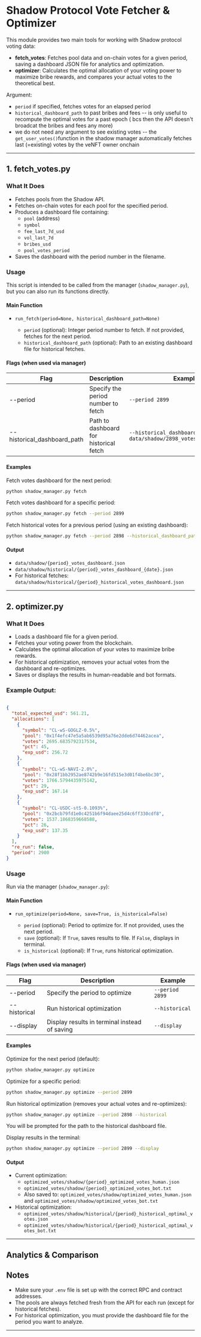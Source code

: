 # Shadow Protocol Vote Fetcher & Optimizer

This module provides two main tools for working with Shadow protocol voting data:

- **fetch_votes**: Fetches pool data and on-chain votes for a given period, saving a dashboard JSON file for analytics and optimization. 
- **optimizer**: Calculates the optimal allocation of your voting power to maximize bribe rewards, and compares your actual votes to the theoretical best.

Argument:

* `period` if specified, fetches votes for an elapsed period
* `historical_dashboard_path` to past bribes and fees -- is only useful to recompute the optimal votes for a past epoch ( bcs then the API doesn't broadcat the bribes and fees any more)
* we do not need any argument to see existing votes -- the `get_user_votes()`function in the shadow manager automatically fetches last (=existing) votes by the veNFT owner onchain


---

## 1. fetch_votes.py

### What It Does

- Fetches pools from the Shadow API.
- Fetches on-chain votes for each pool for the specified period.
- Produces a dashboard file containing:
  - `pool` (address)
  - `symbol`
  - `fee_last_7d_usd`
  - `vol_last_7d`
  - `bribes_usd`
  - `pool_votes_period`
- Saves the dashboard with the period number in the filename.

### Usage

This script is intended to be called from the manager (`shadow_manager.py`), but you can also run its functions directly.

#### Main Function

- `run_fetch(period=None, historical_dashboard_path=None)`

  - `period` (optional): Integer period number to fetch. If not provided, fetches for the next period.
  - `historical_dashboard_path` (optional): Path to an existing dashboard file for historical fetches.

#### Flags (when used via manager)

| Flag                       | Description                                         | Example                                                    |
|----------------------------|-----------------------------------------------------|------------------------------------------------------------|
| --period                   | Specify the period number to fetch                  | `--period 2899`                                            |
| --historical_dashboard_path| Path to dashboard for historical fetch              | `--historical_dashboard_path data/shadow/2898_votes_dashboard.json` |



#### Examples

Fetch votes dashboard for the next period:
```bash
python shadow_manager.py fetch
```

Fetch votes dashboard for a specific period:
```bash
python shadow_manager.py fetch --period 2899
```

Fetch historical votes for a previous period (using an existing dashboard):
```bash
python shadow_manager.py fetch --period 2898 --historical_dashboard_path data/shadow/historical/2898_votes_dashboard_170725.json
```

#### Output

- `data/shadow/{period}_votes_dashboard.json`
- `data/shadow/historical/{period}_votes_dashboard_{date}.json`
- For historical fetches: `data/shadow/historical/{period}_historical_votes_dashboard.json`

---

## 2. optimizer.py

### What It Does

- Loads a dashboard file for a given period.
- Fetches your voting power from the blockchain.
- Calculates the optimal allocation of your votes to maximize bribe rewards.
- For historical optimization, removes your actual votes from the dashboard and re-optimizes.
- Saves or displays the results in human-readable and bot formats.

### Example Output:
```json

{
  "total_expected_usd": 561.21,
  "allocations": [
    {
      "symbol": "CL-wS-GOGLZ-0.5%",
      "pool": "0x1f4efc47e5a5ab6539d95a76e2dde6d74462acea",
      "votes": 2695.6835792317534,
      "pct": 45,
      "exp_usd": 256.72
    },
    {
      "symbol": "CL-wS-NAVI-2.0%",
      "pool": "0x28f1bb2952ae8742b9e16fd515e3d01f4be6bc30",
      "votes": 1766.5794435975142,
      "pct": 29,
      "exp_usd": 167.14
    },
    {
      "symbol": "CL-USDC-stS-0.1093%",
      "pool": "0x2bcb79fd1e0c4251b6f94daee25d4c6ff330cdf8",
      "votes": 1537.1868359668588,
      "pct": 26,
      "exp_usd": 137.35
    }
  ],
  "re_run": false,
  "period": 2900
}
```


### Usage

Run via the manager (`shadow_manager.py`):

#### Main Function

- `run_optimize(period=None, save=True, is_historical=False)`

  - `period` (optional): Period to optimize for. If not provided, uses the next period.
  - `save` (optional): If `True`, saves results to file. If `False`, displays in terminal.
  - `is_historical` (optional): If `True`, runs historical optimization.

#### Flags (when used via manager)

| Flag         | Description                                         | Example                                                    |
|--------------|-----------------------------------------------------|------------------------------------------------------------|
| --period     | Specify the period to optimize                      | `--period 2899`                                            |
| --historical | Run historical optimization                         | `--historical`                                             |
| --display    | Display results in terminal instead of saving       | `--display`                                                |

#### Examples

Optimize for the next period (default):
```bash
python shadow_manager.py optimize
```

Optimize for a specific period:
```bash
python shadow_manager.py optimize --period 2899
```

Run historical optimization (removes your actual votes and re-optimizes):
```bash
python shadow_manager.py optimize --period 2898 --historical
```
You will be prompted for the path to the historical dashboard file.

Display results in the terminal:
```bash
python shadow_manager.py optimize --period 2899 --display
```

#### Output

- Current optimization:
  - `optimized_votes/shadow/{period}_optimized_votes_human.json`
  - `optimized_votes/shadow/{period}_optimized_votes_bot.txt`
  - Also saved to: `optimized_votes/shadow/optimized_votes_human.json` and `optimized_votes/shadow/optimized_votes_bot.txt`
- Historical optimization:
  - `optimized_votes/shadow/historical/{period}_historical_optimal_votes.json`
  - `optimized_votes/shadow/historical/{period}_historical_optimal_votes_bot.txt`

---

## Analytics & Comparison



## Notes

- Make sure your `.env` file is set up with the correct RPC and contract addresses.
- The pools are always fetched fresh from the API for each run (except for historical fetches).
- For historical optimization, you must provide the dashboard file for the period you want to analyze.

---
